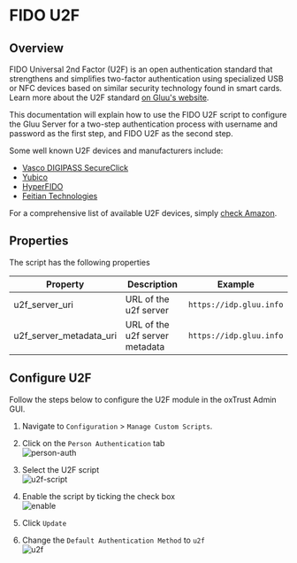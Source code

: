 # FIDO U2F

## Overview
FIDO Universal 2nd Factor (U2F) is an open authentication standard that strengthens and simplifies two-factor authentication using specialized USB or NFC devices based on similar security technology found in smart cards. Learn more about the U2F standard [on Gluu's website](https://www.gluu.org/resources/documents/standards/fido-u2f/).

This documentation will explain how to use the FIDO U2F script to configure the Gluu Server for a two-step authentication process with username and password as the first step, and FIDO U2F as the second step.

Some well known U2F devices and manufacturers include:           
- [Vasco DIGIPASS SecureClick](https://www.vasco.com/products/two-factor-authenticators/hardware/one-button/digipass-secureclick.html)      
- [Yubico](https://www.yubico.com/)      
- [HyperFIDO](http://hyperfido.com/)       
- [Feitian Technologies](http://www.ftsafe.com/)      

For a comprehensive list of available U2F devices, simply [check Amazon](http://www.amazon.com/s/ref=nb_sb_noss?url=search-alias%3Daps&field-keywords=U2F). 

## Properties
The script has the following properties

|	Property	|	Description		|	Example	|
|-----------------------|-------------------------------|---------------|
|u2f_server_uri		|URL of the u2f server		|`https://idp.gluu.info`|
|u2f_server_metadata_uri|URL of the u2f server metadata|`https://idp.gluu.info`|

## Configure U2F

Follow the steps below to configure the U2F module in the oxTrust Admin GUI.

1. Navigate to `Configuration` > `Manage Custom Scripts`.    

2. Click on the `Person Authentication` tab       
![person-auth](../img/admin-guide/multi-factor/person-auth.png)

3. Select the U2F script       
![u2f-script](../img/admin-guide/multi-factor/u2f-script.png)

4. Enable the script by ticking the check box       
![enable](../img/admin-guide/enable.png)

5. Click `Update`

6. Change the `Default Authentication Method` to `u2f`       
![u2f](../img/admin-guide/multi-factor/u2f.png)
